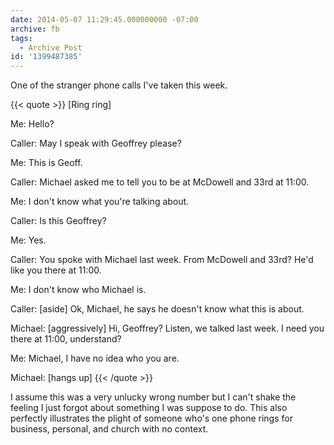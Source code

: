 ```yaml
---
date: 2014-05-07 11:29:45.000000000 -07:00
archive: fb
tags: 
  - Archive Post
id: '1399487385'
---
```


One of the stranger phone calls I've taken this week.

{{< quote >}}
[Ring ring]

Me: Hello?

Caller: May I speak with Geoffrey please?

Me: This is Geoff.

Caller: Michael asked me to tell you to be at McDowell and 33rd at 11:00. 

Me: I don't know what you're talking about.  

Caller: Is this Geoffrey?

Me: Yes. 

Caller: You spoke with Michael last week. From McDowell and 33rd? He'd like you there at 11:00.

Me: I don't know who Michael is. 

Caller: [aside] Ok, Michael, he says he doesn't know what this is about.

Michael: [aggressively] Hi, Geoffrey? Listen, we talked last week. I need you there at 11:00, understand?

Me: Michael, I have no idea who you are. 

Michael: [hangs up]
{{< /quote >}}

I assume this was a very unlucky wrong number but I can't shake the feeling I just forgot about something I was suppose to do. This also perfectly illustrates the plight of someone who's one phone rings for business, personal, and church with no context.
